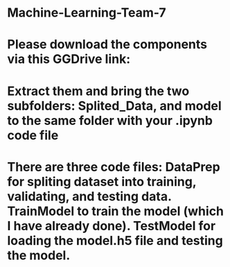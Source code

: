 # Machine-Learning-Team-7

# Please download the components via this GGDrive link:

# Extract them and bring the two subfolders: Splited_Data, and model to the same folder with your .ipynb code file

# There are three code files: DataPrep for spliting dataset into training, validating, and testing data. TrainModel to train the model (which I have already done). TestModel for loading the model.h5 file and testing the model.
